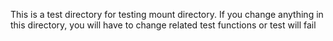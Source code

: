 This is a test directory for testing mount directory. If you change anything in this directory, you will have to change related test functions or test will fail